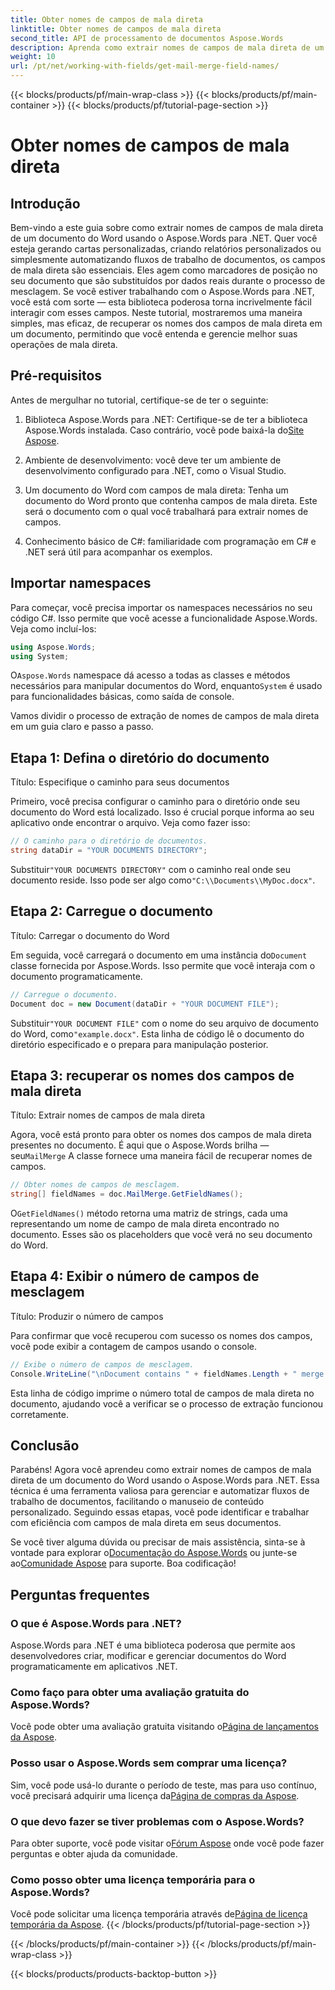 ```yaml
---
title: Obter nomes de campos de mala direta
linktitle: Obter nomes de campos de mala direta
second_title: API de processamento de documentos Aspose.Words
description: Aprenda como extrair nomes de campos de mala direta de um documento do Word usando o Aspose.Words para .NET com este guia detalhado passo a passo.
weight: 10
url: /pt/net/working-with-fields/get-mail-merge-field-names/
---
```


{{< blocks/products/pf/main-wrap-class >}}
{{< blocks/products/pf/main-container >}}
{{< blocks/products/pf/tutorial-page-section >}}

# Obter nomes de campos de mala direta

## Introdução

Bem-vindo a este guia sobre como extrair nomes de campos de mala direta de um documento do Word usando o Aspose.Words para .NET. Quer você esteja gerando cartas personalizadas, criando relatórios personalizados ou simplesmente automatizando fluxos de trabalho de documentos, os campos de mala direta são essenciais. Eles agem como marcadores de posição no seu documento que são substituídos por dados reais durante o processo de mesclagem. Se você estiver trabalhando com o Aspose.Words para .NET, você está com sorte — esta biblioteca poderosa torna incrivelmente fácil interagir com esses campos. Neste tutorial, mostraremos uma maneira simples, mas eficaz, de recuperar os nomes dos campos de mala direta em um documento, permitindo que você entenda e gerencie melhor suas operações de mala direta.

## Pré-requisitos

Antes de mergulhar no tutorial, certifique-se de ter o seguinte:

1.  Biblioteca Aspose.Words para .NET: Certifique-se de ter a biblioteca Aspose.Words instalada. Caso contrário, você pode baixá-la do[Site Aspose](https://releases.aspose.com/words/net/).

2. Ambiente de desenvolvimento: você deve ter um ambiente de desenvolvimento configurado para .NET, como o Visual Studio.

3. Um documento do Word com campos de mala direta: Tenha um documento do Word pronto que contenha campos de mala direta. Este será o documento com o qual você trabalhará para extrair nomes de campos.

4. Conhecimento básico de C#: familiaridade com programação em C# e .NET será útil para acompanhar os exemplos.

## Importar namespaces

Para começar, você precisa importar os namespaces necessários no seu código C#. Isso permite que você acesse a funcionalidade Aspose.Words. Veja como incluí-los:

```csharp
using Aspose.Words;
using System;
```

 O`Aspose.Words` namespace dá acesso a todas as classes e métodos necessários para manipular documentos do Word, enquanto`System` é usado para funcionalidades básicas, como saída de console.

Vamos dividir o processo de extração de nomes de campos de mala direta em um guia claro e passo a passo.

## Etapa 1: Defina o diretório do documento

Título: Especifique o caminho para seus documentos

Primeiro, você precisa configurar o caminho para o diretório onde seu documento do Word está localizado. Isso é crucial porque informa ao seu aplicativo onde encontrar o arquivo. Veja como fazer isso:

```csharp
// O caminho para o diretório de documentos.
string dataDir = "YOUR DOCUMENTS DIRECTORY";
```

 Substituir`"YOUR DOCUMENTS DIRECTORY"` com o caminho real onde seu documento reside. Isso pode ser algo como`"C:\\Documents\\MyDoc.docx"`.

## Etapa 2: Carregue o documento

Título: Carregar o documento do Word

 Em seguida, você carregará o documento em uma instância do`Document` classe fornecida por Aspose.Words. Isso permite que você interaja com o documento programaticamente.

```csharp
// Carregue o documento.
Document doc = new Document(dataDir + "YOUR DOCUMENT FILE");
```

 Substituir`"YOUR DOCUMENT FILE"` com o nome do seu arquivo de documento do Word, como`"example.docx"`. Esta linha de código lê o documento do diretório especificado e o prepara para manipulação posterior.

## Etapa 3: recuperar os nomes dos campos de mala direta

Título: Extrair nomes de campos de mala direta

 Agora, você está pronto para obter os nomes dos campos de mala direta presentes no documento. É aqui que o Aspose.Words brilha — seu`MailMerge` A classe fornece uma maneira fácil de recuperar nomes de campos.

```csharp
// Obter nomes de campos de mesclagem.
string[] fieldNames = doc.MailMerge.GetFieldNames();
```

 O`GetFieldNames()` método retorna uma matriz de strings, cada uma representando um nome de campo de mala direta encontrado no documento. Esses são os placeholders que você verá no seu documento do Word.

## Etapa 4: Exibir o número de campos de mesclagem

Título: Produzir o número de campos

Para confirmar que você recuperou com sucesso os nomes dos campos, você pode exibir a contagem de campos usando o console.

```csharp
// Exibe o número de campos de mesclagem.
Console.WriteLine("\nDocument contains " + fieldNames.Length + " merge fields.");
```

Esta linha de código imprime o número total de campos de mala direta no documento, ajudando você a verificar se o processo de extração funcionou corretamente.

## Conclusão

Parabéns! Agora você aprendeu como extrair nomes de campos de mala direta de um documento do Word usando o Aspose.Words para .NET. Essa técnica é uma ferramenta valiosa para gerenciar e automatizar fluxos de trabalho de documentos, facilitando o manuseio de conteúdo personalizado. Seguindo essas etapas, você pode identificar e trabalhar com eficiência com campos de mala direta em seus documentos.

Se você tiver alguma dúvida ou precisar de mais assistência, sinta-se à vontade para explorar o[Documentação do Aspose.Words](https://reference.aspose.com/words/net/) ou junte-se ao[Comunidade Aspose](https://forum.aspose.com/c/words/8) para suporte. Boa codificação!

## Perguntas frequentes

### O que é Aspose.Words para .NET?
Aspose.Words para .NET é uma biblioteca poderosa que permite aos desenvolvedores criar, modificar e gerenciar documentos do Word programaticamente em aplicativos .NET.

### Como faço para obter uma avaliação gratuita do Aspose.Words?
 Você pode obter uma avaliação gratuita visitando o[Página de lançamentos da Aspose](https://releases.aspose.com/).

### Posso usar o Aspose.Words sem comprar uma licença?
 Sim, você pode usá-lo durante o período de teste, mas para uso contínuo, você precisará adquirir uma licença da[Página de compras da Aspose](https://purchase.aspose.com/buy).

### O que devo fazer se tiver problemas com o Aspose.Words?
 Para obter suporte, você pode visitar o[Fórum Aspose](https://forum.aspose.com/c/words/8) onde você pode fazer perguntas e obter ajuda da comunidade.

### Como posso obter uma licença temporária para o Aspose.Words?
 Você pode solicitar uma licença temporária através de[Página de licença temporária da Aspose](https://purchase.aspose.com/temporary-license/).
{{< /blocks/products/pf/tutorial-page-section >}}

{{< /blocks/products/pf/main-container >}}
{{< /blocks/products/pf/main-wrap-class >}}

{{< blocks/products/products-backtop-button >}}
